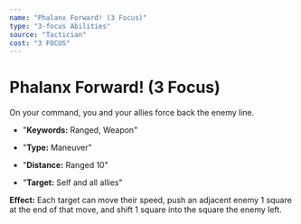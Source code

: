 ```yaml
---
name: "Phalanx Forward! (3 Focus)"
type: "3-focus Abilities"
source: "Tactician"
cost: "3 FOCUS"
---
```


# Phalanx Forward! (3 Focus)

On your command, you and your allies force back the enemy line.


- "**Keywords:** Ranged, Weapon"

- "**Type:** Maneuver"

- "**Distance:** Ranged 10"

- "**Target:** Self and all allies"

**Effect:** Each target can move their speed, push an adjacent enemy 1 square at the end of that move, and shift 1 square into the square the enemy left.
